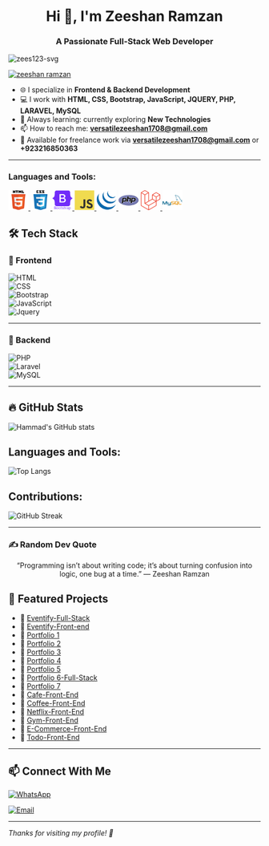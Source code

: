 <h1 align="center">Hi 👋, I'm Zeeshan Ramzan</h1>
<h3 align="center">A Passionate Full-Stack Web Developer </h3>
<p align="left"> <img src="https://komarev.com/ghpvc/?username=zees123-svg&label=Profile%20views&color=0e75b6&style=flat" alt="zees123-svg" /> </p>

<p align="left"> <a href="https://github.com/ryo-ma/github-profile-trophy"><img src="https://github-profile-trophy.vercel.app/?username=zees123-svg" alt="zeeshan ramzan" /></a> </p>

- 🌐 I specialize in **Frontend & Backend Development**
- 💻 I work with **HTML, CSS, Bootstrap, JavaScript, JQUERY, PHP, LARAVEL, MySQL**
- 🧠 Always learning: currently exploring **New Technologies**
- 📫 How to reach me: **versatilezeeshan1708@gmail.com**
- 🎯 Available for freelance work via **versatilezeeshan1708@gmail.com** or **+923216850363**

---
<h3 align="left">Languages and Tools:</h3>
<p align="left"> <a href="https://www.w3.org/html/" target="_blank" rel="noreferrer"> <img src="https://raw.githubusercontent.com/devicons/devicon/master/icons/html5/html5-original-wordmark.svg" alt="html5" width="40" height="40"/> </a> <a href="https://www.w3schools.com/css/" target="_blank" rel="noreferrer"> <img src="https://raw.githubusercontent.com/devicons/devicon/master/icons/css3/css3-original-wordmark.svg" alt="css3" width="40" height="40"/> </a> <a href="https://getbootstrap.com" target="_blank" rel="noreferrer"> <img src="https://raw.githubusercontent.com/devicons/devicon/master/icons/bootstrap/bootstrap-plain-wordmark.svg" alt="bootstrap" width="40" height="40"/> </a> <a href="https://developer.mozilla.org/en-US/docs/Web/JavaScript" target="_blank" rel="noreferrer"> <img src="https://raw.githubusercontent.com/devicons/devicon/master/icons/javascript/javascript-original.svg" alt="javascript" width="40" height="40"/> </a> <a href="https://developer.mozilla.org/en-US/docs/Web/JQuery" target="_blank" rel="noreferrer"> <img src="https://raw.githubusercontent.com/devicons/devicon/master/icons/jquery/jquery-original.svg" alt="jquery" width="40" height="40"/> </a> <a href="https://www.php.net" target="_blank" rel="noreferrer"> <img src="https://raw.githubusercontent.com/devicons/devicon/master/icons/php/php-original.svg" alt="php" width="40" height="40"/> </a> <a href="https://laravel.com/docs" target="_blank" rel="noreferrer">
  <img src="https://raw.githubusercontent.com/devicons/devicon/master/icons/laravel/laravel-original.svg" alt="laravel" width="40" height="40"/>
</a> <a href="https://www.mysql.com/" target="_blank" rel="noreferrer"> <img src="https://raw.githubusercontent.com/devicons/devicon/master/icons/mysql/mysql-original-wordmark.svg" alt="mysql" width="40" height="40"/> </a> </p>

## 🛠️ Tech Stack

### 🚀 Frontend  
![HTML](https://img.shields.io/badge/HTML5-E34F26?style=flat&logo=html5&logoColor=white)  
![CSS](https://img.shields.io/badge/CSS3-1572B6?style=flat&logo=css3&logoColor=white)  
![Bootstrap](https://img.shields.io/badge/Bootstrap-563D7C?style=flat&logo=bootstrap&logoColor=white)   
![JavaScript](https://img.shields.io/badge/JavaScript-F7DF1E?style=flat&logo=javascript&logoColor=black)  
![Jquery](https://img.shields.io/badge/jQuery-0769AD?style=flat&logo=jquery&logoColor=black)

---

### 🧰 Backend  
![PHP](https://img.shields.io/badge/PHP-777BB4?style=flat&logo=php&logoColor=white)  
![Laravel](https://img.shields.io/badge/Laravel-FF2D20?style=flat&logo=laravel&logoColor=white)  
![MySQL](https://img.shields.io/badge/MySQL-005C84?style=flat&logo=mysql&logoColor=white)  

---

## 🔥 GitHub Stats

![Hammad's GitHub stats](https://github-readme-stats.vercel.app/api?username=zees123-svg&show_icons=true&theme=tokyonight)

## Languages and Tools:

![Top Langs](https://github-readme-stats.vercel.app/api/top-langs/?username=zees123-svg&layout=compact&theme=tokyonight)

## Contributions:

![GitHub Streak](https://streak-stats.demolab.com?user=zees123-svg&theme=tokyonight)

---

### ✍️ Random Dev Quote
<p align="center" type=horizontal&theme=tokyonight>
  “Programming isn’t about writing code; it’s about turning confusion into logic, one bug at a time.”
  — Zeeshan Ramzan
</p>

## 📌 Featured Projects

- 🔗 [Eventify-Full-Stack](https://github.com/zees123-svg/Eventify)
- 🔗 [Eventify-Front-end](https://github.com/zees123-svg/Eventify-F.E-Project)
- 🔗 [Portfolio 1](https://github.com/zees123-svg/Portfolio1)
- 🔗 [Portfolio 2](https://github.com/zees123-svg/Portfolio2)
- 🔗 [Portfolio 3](https://github.com/zees123-svg/Portfolio3)
- 🔗 [Portfolio 4](https://github.com/zees123-svg/Portfolio4)
- 🔗 [Portfolio 5](https://github.com/zees123-svg/Portfolio5)
- 🔗 [Portfolio 6-Full-Stack](https://github.com/zees123-svg/Portfolio-6-Full-Stack-Project-)
- 🔗 [Portfolio 7](https://github.com/zees123-svg/Portfolio-7)
- 🔗 [Cafe-Front-End](https://github.com/zees123-svg/Cafe-F.E-Project)
- 🔗 [Coffee-Front-End](https://github.com/zees123-svg/coffe-F.E-Project)
- 🔗 [Netflix-Front-End](https://github.com/zees123-svg/Netflix-F.E-Project)
- 🔗 [Gym-Front-End](https://github.com/zees123-svg/Gym-F.E-Project)
- 🔗 [E-Commerce-Front-End](https://github.com/zees123-svg/E-Commerce-F.E-Project)
- 🔗 [Todo-Front-End](https://github.com/zees123-svg/Todo-F.E-Project)

---

## 📫 Connect With Me

[![WhatsApp](https://img.shields.io/badge/WhatsApp-25D366?style=flat-square&logo=whatsapp&logoColor=white)](https://wa.me/923216850363)

[![Email](https://img.shields.io/badge/Email-versatilezeeshan1708@gmail.com-red?style=flat-square&logo=gmail)](mailto:versatilezeeshan1708@gmail.com)

---

*Thanks for visiting my profile! 🌟*
